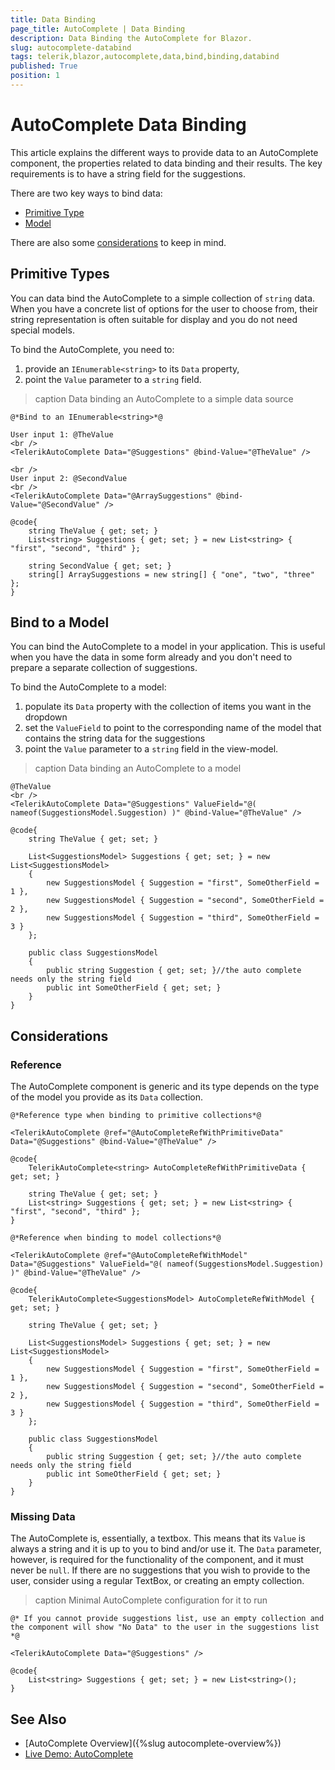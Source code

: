 ```yaml
---
title: Data Binding
page_title: AutoComplete | Data Binding
description: Data Binding the AutoComplete for Blazor.
slug: autocomplete-databind
tags: telerik,blazor,autocomplete,data,bind,binding,databind
published: True
position: 1
---
```


# AutoComplete Data Binding

This article explains the different ways to provide data to an AutoComplete component, the properties related to data binding and their results. The key requirements is to have a string field for the suggestions.

There are two key ways to bind data:

* [Primitive Type](#primitive-type)
* [Model](#bind-to-a-model)

There are also some [considerations](#considerations) to keep in mind.

## Primitive Types

You can data bind the AutoComplete to a simple collection of `string` data. When you have a concrete list of options for the user to choose from, their string representation is often suitable for display and you do not need special models.

To bind the AutoComplete, you need to:

1. provide an `IEnumerable<string>` to its `Data` property,
1. point the `Value` parameter to a `string` field.

>caption Data binding an AutoComplete to a simple data source

````CSHTML
@*Bind to an IEnumerable<string>*@

User input 1: @TheValue
<br />
<TelerikAutoComplete Data="@Suggestions" @bind-Value="@TheValue" />

<br />
User input 2: @SecondValue
<br />
<TelerikAutoComplete Data="@ArraySuggestions" @bind-Value="@SecondValue" />

@code{
    string TheValue { get; set; }
    List<string> Suggestions { get; set; } = new List<string> { "first", "second", "third" };

    string SecondValue { get; set; }
    string[] ArraySuggestions = new string[] { "one", "two", "three" };
}
````

## Bind to a Model

You can bind the AutoComplete to a model in your application. This is useful when you have the data in some form already and you don't need to prepare a separate collection of suggestions.

To bind the AutoComplete to a model:

1. populate its `Data` property with the collection of items you want in the dropdown
1. set the `ValueField` to point to the corresponding name of the model that contains the string data for the suggestions
1. point the `Value` parameter to a `string` field in the view-model.

>caption Data binding an AutoComplete to a model

````CSHTML
@TheValue
<br />
<TelerikAutoComplete Data="@Suggestions" ValueField="@( nameof(SuggestionsModel.Suggestion) )" @bind-Value="@TheValue" />

@code{
    string TheValue { get; set; }

    List<SuggestionsModel> Suggestions { get; set; } = new List<SuggestionsModel>
    {
        new SuggestionsModel { Suggestion = "first", SomeOtherField = 1 },
        new SuggestionsModel { Suggestion = "second", SomeOtherField = 2 },
        new SuggestionsModel { Suggestion = "third", SomeOtherField = 3 }
    };

    public class SuggestionsModel
    {
        public string Suggestion { get; set; }//the auto complete needs only the string field
        public int SomeOtherField { get; set; }
    }
}
````

## Considerations

### Reference

The AutoComplete component is generic and its type depends on the type of the model you provide as its `Data` collection.

````Primitive
@*Reference type when binding to primitive collections*@

<TelerikAutoComplete @ref="@AutoCompleteRefWithPrimitiveData" Data="@Suggestions" @bind-Value="@TheValue" />

@code{
    TelerikAutoComplete<string> AutoCompleteRefWithPrimitiveData { get; set; }

    string TheValue { get; set; }
    List<string> Suggestions { get; set; } = new List<string> { "first", "second", "third" };
}
````
````Model
@*Reference when binding to model collections*@

<TelerikAutoComplete @ref="@AutoCompleteRefWithModel" Data="@Suggestions" ValueField="@( nameof(SuggestionsModel.Suggestion) )" @bind-Value="@TheValue" />

@code{
    TelerikAutoComplete<SuggestionsModel> AutoCompleteRefWithModel { get; set; }

    string TheValue { get; set; }

    List<SuggestionsModel> Suggestions { get; set; } = new List<SuggestionsModel>
    {
        new SuggestionsModel { Suggestion = "first", SomeOtherField = 1 },
        new SuggestionsModel { Suggestion = "second", SomeOtherField = 2 },
        new SuggestionsModel { Suggestion = "third", SomeOtherField = 3 }
    };

    public class SuggestionsModel
    {
        public string Suggestion { get; set; }//the auto complete needs only the string field
        public int SomeOtherField { get; set; }
    }
}
````

### Missing Data

The AutoComplete is, essentially, a textbox. This means that its `Value` is always a string and it is up to you to bind and/or use it. The `Data` parameter, however, is required for the functionality of the component, and it must never be `null`. If there are no suggestions that you wish to provide to the user, consider using a regular TextBox, or creating an empty collection.

>caption Minimal AutoComplete configuration for it to run

````CSHTML
@* If you cannot provide suggestions list, use an empty collection and the component will show "No Data" to the user in the suggestions list *@

<TelerikAutoComplete Data="@Suggestions" />

@code{
    List<string> Suggestions { get; set; } = new List<string>();
}
````


## See Also

  * [AutoComplete Overview]({%slug autocomplete-overview%})
  * [Live Demo: AutoComplete](https://demos.telerik.com/blazor-ui/autocomplete/overview)
